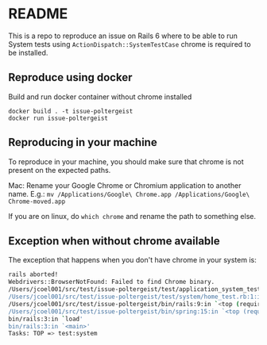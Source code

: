 # README

This is a repo to reproduce an issue on Rails 6 where to be able to run System tests
using `ActionDispatch::SystemTestCase` chrome is required to be installed.

## Reproduce using docker

Build and run docker container without chrome installed
```
docker build . -t issue-poltergeist
docker run issue-poltergeist
```

## Reproducing in your machine
To reproduce in your machine, you should make sure that chrome is not present on the expected paths.

Mac: Rename your Google Chrome or Chromium application to another name.
E.g.: `mv /Applications/Google\ Chrome.app /Applications/Google\ Chrome-moved.app`

If you are on linux, do `which chrome` and rename the path to something else.

## Exception when without chrome available
The exception that happens when you don't have chrome in your system is:

```sh
rails aborted!
Webdrivers::BrowserNotFound: Failed to find Chrome binary.
/Users/jcoel001/src/test/issue-poltergeist/test/application_system_test_case.rb:4:in <main>'
/Users/jcoel001/src/test/issue-poltergeist/test/system/home_test.rb:1:in `<main>'
/Users/jcoel001/src/test/issue-poltergeist/bin/rails:9:in `<top (required)>'
/Users/jcoel001/src/test/issue-poltergeist/bin/spring:15:in `<top (required)>'
bin/rails:3:in `load'
bin/rails:3:in `<main>'
Tasks: TOP => test:system
```